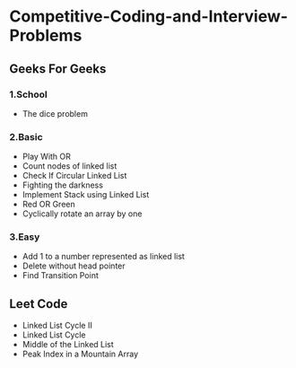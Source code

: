 # Competitive-Coding-and-Interview-Problems

## Geeks For Geeks

### 1.School
- The dice problem

### 2.Basic
- Play With OR
- Count nodes of linked list
- Check If Circular Linked List
- Fighting the darkness
- Implement Stack using Linked List
- Red OR Green
- Cyclically rotate an array by one

### 3.Easy
- Add 1 to a number represented as linked list
- Delete without head pointer
- Find Transition Point

## Leet Code

- Linked List Cycle II
- Linked List Cycle
- Middle of the Linked List
- Peak Index in a Mountain Array
